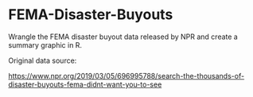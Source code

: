 # FEMA-Disaster-Buyouts

Wrangle the FEMA disaster buyout data released by NPR and create a summary graphic in R.

Original data source:

https://www.npr.org/2019/03/05/696995788/search-the-thousands-of-disaster-buyouts-fema-didnt-want-you-to-see
